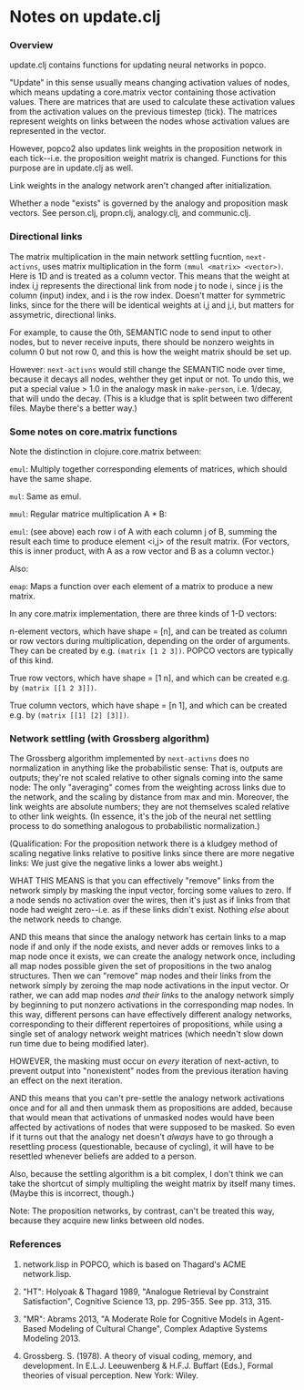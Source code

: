 Notes on update.clj
=======

### Overview

update.clj contains functions for updating neural networks in popco.

"Update" in this sense usually means changing activation values of
nodes, which means updating a core.matrix vector containing those
activation values.  There are matrices that are used to calculate these
activation values from the activation values on the previous timestep
(tick).  The matrices represent weights on links between the nodes
whose activation values are represented in the vector.

However, popco2 also updates link weights in the proposition network in
each tick--i.e. the proposition weight matrix is changed.  Functions for
this purpose are in update.clj as well.

Link weights in the analogy network aren't changed after initialization.

Whether a node "exists" is governed by the analogy and proposition mask vectors.
See person.clj, propn.clj, analogy.clj, and communic.clj.


### Directional links

The matrix multiplication in the main network settling fucntion,
`next-activns`,  uses matrix multiplication in the form `(mmul
<matrix> <vector>)`. Here <vector> is 1D and is treated as a column
vector.  This means that the weight at index i,j represents the
directional link from node j to node i, since j is the column (input)
index, and i is the row index.  Doesn't matter for symmetric links,
since for the there will be identical weights at i,j and j,i, but
matters for assymetric, directional links. 

For example, to cause the 0th, SEMANTIC node to send input to other
nodes, but to never receive inputs, there should be nonzero weights in
column 0 but not row 0, and this is how the weight matrix should be set
up.

However: `next-activns` would still change the SEMANTIC node over time,
because it decays all nodes, wehther they get input or not.  To undo
this, we put a special value > 1.0 in the analogy mask in `make-person`,
i.e. 1/decay, that will undo the decay.  (This is a kludge that is split
between two different files.  Maybe there's a better way.)


### Some notes on core.matrix functions

Note the distinction in clojure.core.matrix between:

`emul`: Multiply together corresponding elements of matrices,
which should have the same shape.

`mul`:  Same as emul.

`mmul`: Regular matrice multiplication A * B:

`emul`: (see above) each row i of A with each column j of B,
summing the result each time to produce element <i,j> of
the result matrix.  (For vectors, this is inner product,
with A as a row vector and B as a column vector.)

Also:

`emap`: Maps a function over each element of a matrix to produce a new
matrix.

In any core.matrix implementation, there are three kinds of 1-D vectors:

n-element vectors, which have shape = [n], and can be treated as column or
row vectors during multiplication, depending on the order of arguments.
They can be created by e.g. `(matrix [1 2 3])`.
POPCO vectors are typically of this kind.

True row vectors, which have shape = [1 n], and which can be created
e.g. by `(matrix [[1 2 3]])`.

True column vectors, which have shape = [n 1], and which can be created
e.g. by `(matrix [[1] [2] [3]])`.


### Network settling (with Grossberg algorithm)

The Grossberg algorithm implemented by `next-activns` does no
normalization in anything like the probabilistic sense: That is, outputs
are outputs; they're not scaled relative to other signals coming into
the same node:  The only "averaging" comes from the weighting across
links due to the network, and the scaling by distance from max and min.
Moreover, the link weights are absolute numbers; they are not themselves
scaled relative to other link weights.  (In essence, it's the job of the
neural net settling process to do something analogous to probabilistic
normalization.)

(Qualification: For the proposition network there is a kludgey method of
scaling negative links relative to positive links since there are more
negative links: We just give the negative links a lower abs weight.)

WHAT THIS MEANS is that you can effectively "remove" links from the 
network simply by masking the input vector, forcing some values to zero.
If a node sends no activation over the wires, then it's just as if links
from that node had weight zero--i.e. as if these links didn't exist.
Nothing *else* about the network needs to change.

AND this means that since the analogy network has certain links to a 
map node if and only if the node exists, and never adds or removes links
to a map node once it exists, we can create the analogy network once,
including all map nodes possible given the set of propositions in the
two analog structures.  Then we can "remove" map nodes and their
links from the network simply by zeroing the map node activations in
the input vector.  Or rather, we can add map nodes *and their links*
to the analogy network simply by beginning to put nonzero activations 
in the corresponding map nodes.  In this way, different persons can
have effectively different analogy networks, corresponding to their
different repertoires of propositions, while using a single set of
analogy network weight matrices (which needn't slow down run time
due to being modified later).

HOWEVER, the masking must occur on *every* iteration of next-activn, to
prevent output into "nonexistent" nodes from the previous iteration
having an effect on the next iteration.

AND this means that you can't pre-settle the analogy network activations
once and for all and then unmask them as propositions are added, because
that would mean that activations of unmasked nodes would have been
affected by activations of nodes that were supposed to be masked.  So
even if it turns out that the analogy net doesn't *always* have to go
through a resettling process (questionable, because of cycling), it will
have to be resettled whenever beliefs are added to a person.

Also, because the settling algorithm is a bit complex, I don't think we can
take the shortcut of simply multipling the weight matrix by itself many
times.  (Maybe this is incorrect, though.)


Note: The proposition networks, by contrast, can't be treated this way,
because they acquire new links between old nodes.


### References

1. network.lisp in POPCO, which is based on Thagard's ACME network.lisp.

2. "HT": Holyoak & Thagard 1989, "Analogue Retrieval by Constraint
Satisfaction", Cognitive Science 13, pp. 295-355. See pp. 313, 315.

3. "MR": Abrams 2013, "A Moderate Role for Cognitive Models in Agent-Based 
Modeling of Cultural Change", Complex Adaptive Systems Modeling 2013.

4. Grossberg. S. (1978). A theory of visual coding, memory, and development.
In E.L.J. Leeuwenberg & H.F.J. Buffart (Eds.), Formal theories of visual 
perception. New York: Wiley.
